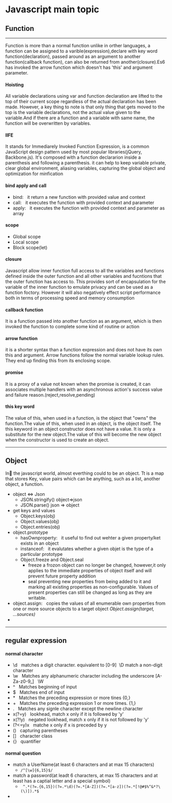 # Javascript main topic 

 ## Function
------
 Function is more than a normal function unlike in orther languages, a function can be assigned to a varible(expression),declare with key word function(declaration), passed around as an argument to another function(callback function), can also be returned from another(closure).Es6 has invoked the arrow function which doesn't has 'this' and argument parameter.

 #### Hoisting
All variable declarations using var and function declaration are lifted to the top of their current scope regardless of the actual declaration has been made. However, a key thing to note is that only thing that gets moved to the top is the variable declarations, not the actual value given to the variable.And if there are a function and a variable with same name, the function will be overwritten by variables.

#### IIFE
It stands for Immediarely Invoked Function Expression, is a common JavaScript design pattern used by most popular libraries(jQuery, Backbone.js). It's composed with a function declararion inside a parenthesis and following a parenthesis. it can help to keep variable private, clear global environment, aliasing variables, capturing the global object and optimization for minfication

#### bind apply and call
 - bind: &nbsp; it return a new function with provided value and context
 - call: &nbsp; it executes the function with provided context and parameter
 - apply: &nbsp; it executes the function with provided context and parameter as array

#### scope
 - Global scope
 - Local scope
 - Block scope(let)

#### closure
Javascript allow inner function full access to all the variables and functions defined inside the outer function and all other variables and fucntions that the outer function has access to. This provides sort of encapsulation for the variable of the inner function to emulate privacy and can be used as a function foctory. However it will also negatively effect script performance both in terms of processing speed and memory consumption
#### callback function
It is a function passed into another function as an argument, which is then invoked the function to complete some kind of routine or action
#### arrow function 
it is a shorter syntax than a function expression and does not have its own this and argument. Arrow functions follow the normal variable lookup rules. They end up finding this from its enclosing scope.
#### promise
It is a proxy of a value not known when the promise is created, it can associates multiple handlers with an asynchronous action's success value and failure reason.(reject,resolve,pending)
#### this key word
The value of this, when used in a function, is the object that "owns" the function.The value of this, when used in an object, is the object itself. The this keyword in an object constructor does not have a value. It is only a substitute for the new object.The value of this will become the new object when the constructor is used to create an object.


-----
## Object 
In the javascript world, almost everthing could to be an object. Tt is a map that stores Key, value pairs which can be anything, such as a list, another object, a function.

- object <=> Json
    - JSON.stringify() object=>json
    - JSON.parse() json => object
- get keys and values
    - Object.keys(obj)
    - Object.values(obj)
    - Object.entries(obj)
- object.prototype
    - hasOwnproperty: &nbsp; it useful to find out wehter a given property/ket exists in an object
    - instanceof: &nbsp; it evalutates whether a given objet is the type of a particular prototype
    - Object.freeze and Object.seal
        - freeze a frozon object can no longer be changed, however,it only applies to the immediate properties of object itself and will prevent future property addition
        - seal preventing new properties from being added to it and marking all existing properties as non-configurable. Values of present properties can still be changed as long as they are writable.
- object.assign: &nbsp; copies the values of all enumerable own properties from one or more source objects to a target object *Object.assign(target, ...sources)*
- 

---
## regular expression 
    
#### normal character
- \d &nbsp; matches a digit character. equivalent to [0-9]  &nbsp;\D match a non-digit character
- \w &nbsp; Matches any alphanumeric character including the underscore [A-Za-z0-9_] &nbsp; \W
- ^ &nbsp; Matches beginning of input 
- $ &nbsp; Matches end of input
- \* &nbsp; Matches the preceding expression or more tines {0,}
- \+ &nbsp; Matches the preceding expression 1 or more times. {1,}
- . &nbsp; Matches any signle character except the newline character 
- x(?=y) &nbsp; lookhead, match x only if it is followed by 'y'
- x(?!y) &nbsp; negated lookhead, match x only if it is not followed by 'y'
- (?<=y)x &nbsp; matche x only if x is preceded by y
- () &nbsp; capturing parentheses
- [] &nbsp; character class
- {} &nbsp; quantifier

#### normal question
- match a UserName(at least 6 characters and at max 15 characters)
    - ```/^[\w]{6,15}$/```
- match a password(at leadt 6 characters, at max 15 characters and at least has a captial letter and a special symbol) 
    - ``` ^.*(?=.{6,15})(?=.*\d)(?=.*[A-Z])(?=.*[a-z])(?=.*[!@#$%^&*?\(\)]).*$```
-






